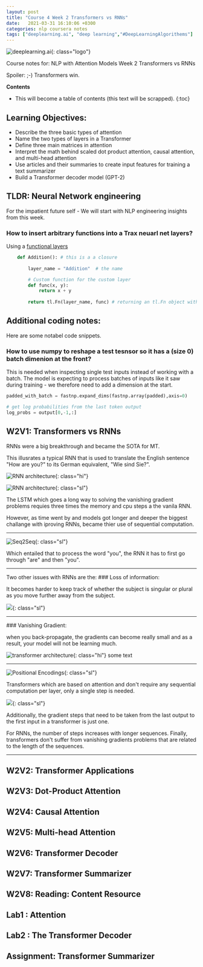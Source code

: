 ```yaml
---
layout: post
title: "Course 4 Week 2 Transformers vs RNNs"
date:   2021-03-31 16:10:06 +0300
categories: nlp coursera notes
tags: ["deeplearning.ai", "deep learning","#DeepLearningAlgorithems"]
---
```



![deeplearning.ai](/assets/logo_deeplearning.ai.png){: class="logo"}

Course notes for: NLP with Attention Models Week 2
Transformers vs RNNs

Spoiler: ;-) Transformers win.

**Contents**
* This will become a table of contents (this text will be scrapped).
{:toc}

## Learning Objectives:

- Describe the three basic types of attention
- Name the two types of layers in a Transformer
- Define three main matrices in attention
- Interpret the math behind scaled dot product attention, causal attention, and multi-head attention
- Use articles and their summaries to create input features for training a text summarizer
- Build a Transformer decoder model (GPT-2)

## TLDR: Neural Network engineering

For the impatient future self - We will start with  NLP engineering insights from this week.

### How to insert arbitrary functions into a Trax neuarl net layers?
    
Using a [functional layers](https://trax-ml.readthedocs.io/en/latest/notebooks/layers_intro.html?highlight=fn#With-the-Fn-layer-creating-function.)

~~~python
	def Addition(): # this is a a closure
	
		layer_name = "Addition"  # the name 

		# Custom function for the custom layer
		def func(x, y):
			return x + y
	
		return tl.Fn(layer_name, func) # returning an tl.Fn object with name and function
~~~

## Additional coding notes:

Here are some notabel code snippets. 

### How to use numpy to reshape a test tesnsor so it has a (size 0) batch dimenion at the front?

This is needed when inspecting single test inputs instead of working with a batch. The model is expecting to process batches of inputs like it saw during training - we therefore need to add a dimension at the start.

~~~python
padded_with_batch = fastnp.expand_dims(fastnp.array(padded),axis=0)
~~~

~~~python
# get log probabilities from the last token output
log_probs = output[0,-1,:] 
~~~

## W2V1: Transformers vs RNNs

RNNs were a big breakthrough and became the SOTA for MT.

This illusrates a typical RNN that is used to translate the English sentence "How are you?" to its German equivalent, "Wie sind Sie?".

![RNN architecture](/assets/c4w2_rnn-non-parallel.png){: class="hi"}

![RNN architecture](/assets/c4w2_2021-03-25-035410-LSTMs.png){: class="sl"}

The LSTM which goes a long way to solving the vanishing gradient problems requies three times the memory and cpu steps a the vanila RNN.

However, as time went by and models got longer and deeper the biggest challange with iproving RNNs, became  thier use of sequential computation. 
<hr>


![Seq2Seq](/assets/c4w2_2021-03-25-035410-Seq2Seq.png){: class="sl"}

Which entailed that to process the word "you", the RNN it has to first go through "are" and then "you". 

<hr>
Two other issues with RNNs are the:
### Loss of information: 

It becomes harder to keep track of whether the subject is singular or plural as you move further away from the subject.

![](/assets/c4w2_2021-03-25-035412-Transformer.png){: class="sl"}
<hr>
### Vanishing Gradient: 

when you back-propagate, the gradients can become really small and as a result,  your model will not be learning much.

![transformer architecture](/assets/c4w2_transformer-parallel.png){: class="hi"}
some text

<hr>

![Positional Encodings](/assets/c4w2_2021-03-25-035413-Positonal-Encoding.png){: class="sl"}

Transformers which are based on attention and don't require any sequential computation per layer, only a single step is needed. 


![](/assets/c4w2_2021-03-25-035414-Summary.png){: class="sl"}

Additionally, the gradient steps that need to be taken from the last output to the first input in a transformer is just one. 

For RNNs, the number of steps increases with longer sequences. Finally, transformers don't suffer from vanishing gradients problems that are related to the length of the sequences. 

<hr>

## W2V2: Transformer Applications

## W2V3: Dot-Product Attention

## W2V4: Causal Attention

## W2V5: Multi-head Attention

## W2V6: Transformer Decoder

## W2V7: Transformer Summarizer

## W2V8: Reading: Content Resource

## Lab1 : Attention

## Lab2 : The Transformer Decoder

## Assignment: Transformer Summarizer
